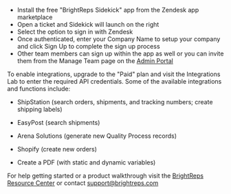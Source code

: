 - Install the free "BrightReps Sidekick" app from the Zendesk app marketplace
- Open a ticket and Sidekick will launch on the right
- Select the option to sign in with Zendesk
- Once authenticated, enter your Company Name to setup your company and click Sign Up to complete the sign up process
- Other team members can sign up within the app as well or you can invite them from the Manage Team page on the [Admin Portal](https://app.brightreps.com)


To enable integrations, upgrade to the "Paid" plan and visit the Integrations Lab to enter the required API credentials.  Some of the available integrations and functions include:


- ShipStation (search orders, shipments, and tracking numbers; create shipping labels)

- EasyPost (search shipments)

- Arena Solutions (generate new Quality Process records)

- Shopify (create new orders)

- Create a PDF (with static and dynamic variables)

For help getting started or a product walkthrough visit the [BrightReps Resource Center](https://resources.brightreps.com) or contact [support@brightreps.com](mailto:support@brightreps.com)